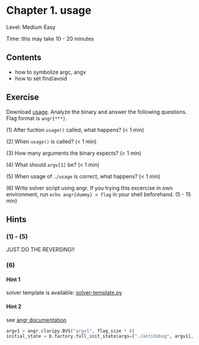 Chapter 1. usage
====

Level: Medium Easy

Time: this may take 10 - 20 minutes

Contents
----
* how to symbolize argc, angv
* how to set find/avoid

Exercise
----
Download [usage](./usage). 
Analyze the binary and answer the following questions.
Flag format is `angr{***}`.

(1) After fuction `usage()` called, what happens? (< 1 min)

(2) When `usage()` is called? (< 1 min)

(3) How many arguments the binary expects? (< 1 min)

(4) What should `argv[1]` be? (< 1 min)

(5) When usage of `./usage` is correct, what happens? (< 1 min)

(6) Write solver script using angr. If you trying this excercise in own environment, run `echo angr{dummy} > flag` in your shell beforehand. (5 - 15 min)

Hints
----
### (1) - (5)
JUST DO THE REVERSING!!

### (6)
#### Hint 1
solver template is available: [solver-template.py](solver-template.py)

#### Hint 2
see [angr documentation](https://github.com/angr/angr-doc/blob/master/CHEATSHEET.md#constraint-solver-claripy)

```python
argv1 = angr.claripy.BVS("argv1", flag_size * 8)
initial_state = b.factory.full_init_state(args=["./antidebug", argv1], add_options=simuvex.o.unicorn, remove_options={simuvex.o.LAZY_SOLVES})
```